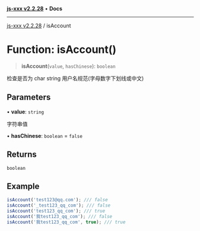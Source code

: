 [**js-xxx v2.2.28**](../README.md) • **Docs**

***

[js-xxx v2.2.28](../README.md) / isAccount

# Function: isAccount()

> **isAccount**(`value`, `hasChinese`): `boolean`

检查是否为 char string 用户名规范(字母数字下划线或中文)

## Parameters

• **value**: `string`

字符串值

• **hasChinese**: `boolean` = `false`

## Returns

`boolean`

## Example

```ts
isAccount('test123@qq.com'); /// false
isAccount('_test123_qq_com'); /// false
isAccount('test123_qq_com'); /// true
isAccount('我test123_qq_com'); /// false
isAccount('我test123_qq_com', true); /// true
```
